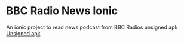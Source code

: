 # BBC Radio News Ionic
An ionic project to read news podcast from BBC Radios
unsigned apk
[Unsigned apk](build/android/android-release-unsigned.apk)
